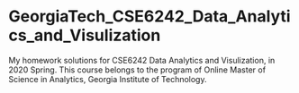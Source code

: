 # GeorgiaTech_CSE6242_Data_Analytics_and_Visulization

My homework solutions for CSE6242 Data Analytics and Visulization, in 2020 Spring. This course belongs to the program of Online Master of Science in Analytics, Georgia Institute of Technology. 
